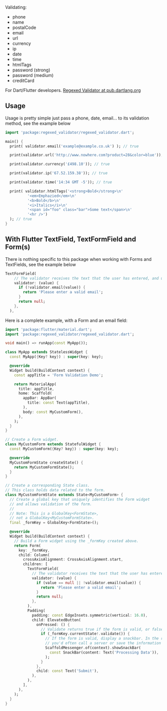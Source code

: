 Validating:

- phone
- name
- postalCode
- email
- url
- currency
- ip
- date
- time
- htmlTags
- password (strong)
- password (medium)
- creditCard

For Dart/Flutter developers.
[Regexed Validator at pub.dartlang.org](https://pub.dartlang.org/packages/regexed_validator "Regexed Validator")

## Usage

Usage is pretty simple just pass a phone, date, email... to its validation method, see the example below

```dart
import 'package:regexed_validator/regexed_validator.dart';

main() {
  print( validator.email('example@example.co.uk') ); // true

  print(validator.url('http://www.nowhere.com?product=28&color=blue')); // true

  print(validator.currency('£498.10')); // true

  print(validator.ip('67.52.159.38')); // true

  print(validator.time('14:34 GMT -5')); // true

  print( validator.htmlTags('<strong>Bold</strong>\n'
          '<em>Emphazied</em>\n'
          '<b>Bold</b>\n'
          '<i>Italics</i>\n'
          '<span id="foo" class="bar">Some text</span>\n'
          '<hr />')
  ); // true
}
```

## With Flutter TextField, TextFormField and Form(s) 

There is nothing specific to this package when working with Forms and TextFields, see the example below
```dart
TextFormField(
    // The validator receives the text that the user has entered, and use regexed_validator to check if it is a valid string.
    validator: (value) {
      if (!validator.email(value)) {
        return 'Please enter a valid email';
      }
      return null;
    },
  ),
```

Here is a complete example, with a Form and an email field:
```dart
import 'package:flutter/material.dart';
import 'package:regexed_validator/regexed_validator.dart';

void main() => runApp(const MyApp());

class MyApp extends StatelessWidget {
  const MyApp({Key? key}) : super(key: key);

  @override
  Widget build(BuildContext context) {
    const appTitle = 'Form Validation Demo';

    return MaterialApp(
      title: appTitle,
      home: Scaffold(
        appBar: AppBar(
          title: const Text(appTitle),
        ),
        body: const MyCustomForm(),
      ),
    );
  }
}

// Create a Form widget.
class MyCustomForm extends StatefulWidget {
  const MyCustomForm({Key? key}) : super(key: key);

  @override
  MyCustomFormState createState() {
    return MyCustomFormState();
  }
}

// Create a corresponding State class.
// This class holds data related to the form.
class MyCustomFormState extends State<MyCustomForm> {
  // Create a global key that uniquely identifies the Form widget
  // and allows validation of the form.
  //
  // Note: This is a GlobalKey<FormState>,
  // not a GlobalKey<MyCustomFormState>.
  final _formKey = GlobalKey<FormState>();

  @override
  Widget build(BuildContext context) {
    // Build a Form widget using the _formKey created above.
    return Form(
      key: _formKey,
      child: Column(
        crossAxisAlignment: CrossAxisAlignment.start,
        children: [
          TextFormField(
            // The validator receives the text that the user has entered, and use regexed_validator to check if it is a valid string.
            validator: (value) {
              if (value == null || !validator.email(value)) {
                return 'Please enter a valid email';
              }
              return null;
            },
          ),
          Padding(
            padding: const EdgeInsets.symmetric(vertical: 16.0),
            child: ElevatedButton(
              onPressed: () {
                // Validate returns true if the form is valid, or false otherwise.
                if (_formKey.currentState!.validate()) {
                  // If the form is valid, display a snackbar. In the real world,
                  // you'd often call a server or save the information in a database.
                  ScaffoldMessenger.of(context).showSnackBar(
                    const SnackBar(content: Text('Processing Data')),
                  );
                }
              },
              child: const Text('Submit'),
            ),
          ),
        ],
      ),
    );
  }
}
```
